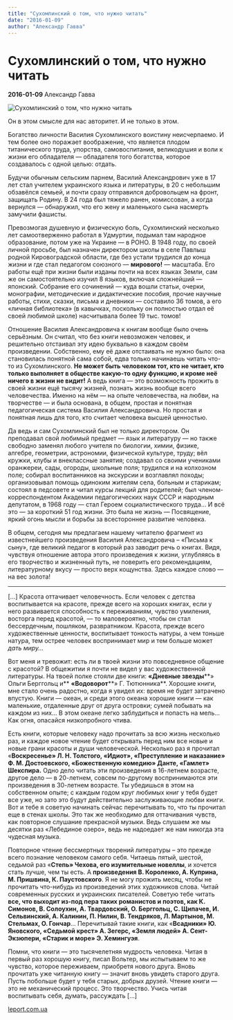 ```yaml
---
title: "Сухомлинский о том, что нужно читать"
date: "2016-01-09"
author: "Александр Гавва"
---
```


# Сухомлинский о том, что нужно читать

**2016-01-09** Александр Гавва

![Сухомлинский о том, что нужно читать](http://i2.wp.com/www.leport.com.ua/wp-content/uploads/2015/11/skhmln-e1448647702456.jpg?fit=1200%2C708)

Он в этом смысле для нас авторитет. И не только в этом.

Богатство личности Василия Сухомлинского воистину неисчерпаемо. И тем более оно поражает воображение, что является плодом титанического труда, упорства, самовоспитания, великодушия и воли к жизни его обладателя — обладателя того богатства, которое создавалось с одной целью: отдать.

Будучи обычным сельским парнем, Василий Александрович уже в 17 лет стал учителем украинского языка и литературы, в 20 с небольшим обзавёлся семьей, и почти сразу отправился добровольцем на фронт, защищать Родину. В 24 года был тяжело ранен, комиссован, а когда вернулся — обнаружил, что его жену и маленького сына насмерть замучили фашисты.

Превозмогая душевную и физическую боль, Сухомлинский несколько лет самоотверженно работал в Удмуртии, подымал там народное образование, потом уже на Украине — в РОНО. В 1948 году, по своей личной просьбе, был назначен директором школы в селе Павлыш родной Кировоградской области, где без устали трудился до конца жизни и где стал педагогом союзного — **мирового!** — масштаба. Его работы ещё при жизни были изданы почти на всех языках Земли, сам же он самостоятельно изучил 8 языков, включая сложнейший — японский. Собрание его сочинений — куда вошли статьи, очерки, монографии, методические и дидактические пособия, прочие научные работы, стихи, сказки, письма и дневники — составило 36 томов, а его «личная библиотека» (в кавычках, поскольку он полностью отдал её своей любимой школе) насчитывала более 19 тыс. томов!

Отношение Василия Александровича к книгам вообще было очень серьёзным. Он считал, что без книги невозможен человек, и решительно отстаивал эту идею буквально в каждом своём произведении. Собственно, ему её даже отстаивать не нужно было: она становилась понятной сама собой, едва только начинаешь читать что-то из Сухомлинского. **Не может быть человеком тот, кто не читает, кто только выполняет в обществе какую-то одну функцию, и кроме неё ничего в жизни не видит!** А ведь книга — это возможность прожить в своей жизни ещё тысячу жизней, познать жизнь вообще всего человечества. Именно на нём — на опыте человечества, на любви, на творчестве — и была основана, в общем, простая и понятная педагогическая система Василия Александровича. Но простая и понятная лишь для того, кто считает человека высшей ценностью.

Да ведь и сам Сухомлинский был не только директором. Он преподавал свой любимый предмет — язык и литературу — но также свободно заменял любого учителя по биологии, химии, физике, алгебре, геометрии, астрономии, физической культуре, труду; вёл кружки, клубы и внеклассные занятия; создавал со своими учениками оранжереи, сады, огороды, школьные поля; трудился и на колхозном поле; собирал воспитанников на экскурсии и возглавлял походы; организовывал помощь одиноким жителям села, больным и старикам; состоял в педсовете и читал курсы лекций для родителей; был членом-корреспондентом Академии педагогических наук СССР и народным депутатом, в 1968 году — стал Героем социалистического труда… И всё это — за короткий 51 год жизни. Это была не жизнь — Посвящение, яркий огонь мысли и борьбы за всестороннее развитие человека.

В общем, сегодня мы предлагаем нашему читателю фрагмент из известнейшего произведения Василия Александровича – «Письма к сыну», где великий педагог в который раз заводит речь о книгах. Видя, чувствуя отношение автора этого произведения к жизни, углубляясь в его творчество и жизненный путь, не поверить его рекомендациям, литературному вкусу — просто верх кощунства. Здесь каждое слово — на вес золота!

***

[…] Красота оттачивает человечность. Если человек с детства воспитывается на красоте, прежде всего на хороших книгах, если у него развивается способность к переживаниям, чувство умиления, восторга перед красотой, — то маловероятно, чтобы он стал бессердечным, пошляком, развратником. Красота, прежде всего художественные ценности, воспитывает тонкость натуры, а чем тоньше натура, тем острее человек воспринимает мир и тем больше может *дать миру…*

Вот меня и тревожит: есть ли в твоей жизни это повседневное общение с красотой? В общежитии я почти не видел у вас художественной литературы. На твоей полке стояли две книги: **«Дневные звезды****» Ольги Берггольц и** **«Водоворот****» Г. Тютюнника**. Хорошие книги, мне стало очень радостно, когда я увидел их: время не будет затрачено впустую. Книги — океан, и среди этого океана хорошие книги — как маленькие, отдаленные друг от друга островки; сумей побывать на каждом из них… В этом океане легко заблудиться и попасть на мель… Как огня, опасайся низкопробного чтива.

Есть книги, которые человеку надо прочитать за всю жизнь несколько раз, и каждое новое чтение будет открывать перед ним все новые и новые грани красоты и души человеческой. Несколько раз я прочитал «**Воскресенье» Л. Н. Толстого, «Идиот», «Преступление и наказание» Ф. М. Достоевского, «Божественную комедию» Данте, «Гамлет» Шекспира.** Одно дело читать эти произведения в 16-летнем возрасте, другое дело — в 20-летнем, совсем по-другому воспринимаются эти произведения в 30-летнем возрасте. Ты убедишься в этом на собственном опыте; с каждым годом круг любимых книг у тебя будет все уже, но зато это будут действительно заслуживающие любви книги. Вот и тебе я советую начинать сейчас перечитывать то, что ты прочитал еще в стенах школы. Это так же необходимо для оттачивания чувств, как повторное слушание прекрасной музыки. Ведь слушаем же мы десятки раз «Лебединое озеро», ведь не надоедает же нам никогда эта чудесная музыка.

Повторное чтение бессмертных творений литературы – это прежде всего познание человеком самого себя. Читаешь пятый, шестой, седьмой раз «**Степь» Чехова, его изумительные новеллы**, и хочется стать лучше, чем ты есть. А **произведения В. Короленко, А. Куприна, М. Пришвина, К. Паустовского**. Я не могу прожить месяц, чтобы не прочитать что-нибудь из произведений этих художников слова. Читай современных русских и украинских писателей. Советую тебе читать **все, что выходит из-под пера таких романистов и поэтов, как К. Симонов, В. Солоухин, А. Твардовский, О. Берггольц, С. Щипачев, И. Сельвинский, А. Калинин, П. Нилин, В. Тендряков, Л. Мартынов, М. Стельмах, О. Гончар**… Перечитывай такие книги, как «**Всадники» Ю. Яновского, «Седьмой крест» А. Зегерс, «Земля людей» А. Сент-Экзюпери, «Старик и море» Э. Хемингуэя**.

Помни, что книги — это тысячелетняя мудрость человека. Читая в первый раз хорошую книгу, писал Вольтер, мы испытываем то же чувство, которое переживаем, приобретя нового друга. Вновь прочитать уже читанную книгу — значит вновь увидеть старого друга. Пусть побольше будет у тебя старых, добрых друзей. Чтение книги — это не механический процесс. Это творчество. Учись читая воспитывать себя, думать, рассуждать […]

[leport.com.ua](http://www.leport.com.ua/?p=316)